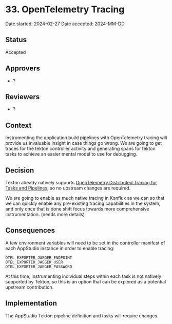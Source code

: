 # 33. OpenTelemetry Tracing

Date started: 2024-02-27
Date accepted: 2024-MM-DD

## Status

Accepted

## Approvers

-   ?

## Reviewers

-   ?

## Context

Instrumenting the application build pipelines with OpenTelemetry tracing will provide us invaluable insight in case things go wrong. We are going to get traces for the tekton controller activity and generating spans for tekton tasks to achieve an easier mental model to use for debugging.

## Decision

Tekton already natively supports [OpenTelemetry Distributed Tracing for Tasks and Pipelines](https://github.com/tektoncd/community/blob/main/teps/0124-distributed-tracing-for-tasks-and-pipelines.md), so no upstream changes are required.

We are going to enable as much native tracing in Konflux as we can so that we can quickly enable any pre-existing tracing capabilities in the system, and only once that is done shift focus towards more comprehensive instrumentation. (needs more details)

## Consequences

A few environment variables will need to be set in the controller manifest of each AppStudio instance in order to enable tracing:

```
OTEL_EXPORTER_JAEGER_ENDPOINT
OTEL_EXPORTER_JAEGER_USER
OTEL_EXPORTER_JAEGER_PASSWORD
```

At this time, instrumenting individual steps within each task is not natively supported by Tekton, so this is an option that can be explored as a potential upstream contribution.

## Implementation

The AppStudio Tekton pipeline definition and tasks will require changes.
